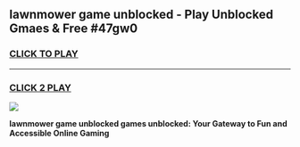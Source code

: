
## lawnmower game unblocked - Play Unblocked Gmaes & Free #47gw0
<h3>
<a href="https://premium.freeplayer.one?title=lawnmower_game_unblocked&ref=03M">CLICK TO PLAY</a></h3>
<hr>

<h3>
<a href="https://premium.freeplayer.one?title=lawnmower_game_unblocked&ref=03M">CLICK 2 PLAY</a>
  
</h3>

<a href="https://premium.freeplayer.one?title=lawnmower_game_unblocked&ref=03M"><img src="https://clearcache.store/games.png"></a>


**lawnmower game unblocked games unblocked: Your Gateway to Fun and Accessible Online Gaming**
